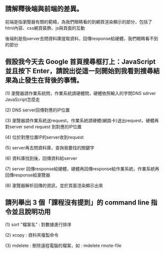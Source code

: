 ## 請解釋後端與前端的差異。

前端是指瀏覽器有關的範疇，為我們眼睛看的到網頁渲染顯示的部分，包括了html內容、css網頁裝飾、js與頁面的互動

後端則是指server去問資料庫提取資料，回傳response給硬體，我們眼睛看不到的部分


## 假設我今天去 Google 首頁搜尋框打上：JavaScript 並且按下 Enter，請說出從這一刻開始到我看到搜尋結果為止發生在背後的事情。

(1) 瀏覽器請作業系統問，作業系統請硬體問，硬體依照輸入的字問DNS sdrver JavaScript怎麼走

(2) DNS server回傳對應的IP位置

(3) 瀏覽器請作業系統送request，作業系統請硬體(網路卡)送出request，硬體再對server send request 到對應的IP位置

(4) 位於對應位置IP的server收到request

(5) server再去問資料庫，查詢我要找的關鍵字

(6) 資料庫找到後，回傳資料給server

(7) server 回傳response給硬體，硬體再回傳response給作業系統，作業系統再回傳response給瀏覽器

(8) 瀏覽器解析回傳的資訊，並於頁面渲染顯示出來

## 請列舉出 3 個「課程沒有提到」的 command line 指令並且說明功用

(1) sort "檔案名" : 對數據進行排序

(2) xcopy : 資料夾複製命令

(3) mdelete : 刪除遠程電腦的檔案，如 : mdelete rmote-file
